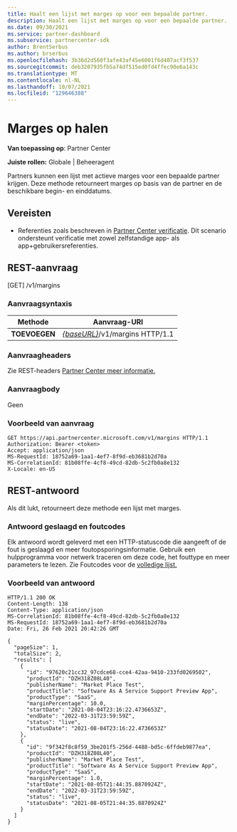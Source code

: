 ```yaml
---
title: Haalt een lijst met marges op voor een bepaalde partner.
description: Haalt een lijst met marges op voor een bepaalde partner.
ms.date: 09/30/2021
ms.service: partner-dashboard
ms.subservice: partnercenter-sdk
author: BrentSerbus
ms.author: brserbus
ms.openlocfilehash: 3b36d2d560f3afe43af45e6001f6d407acf3f537
ms.sourcegitcommit: deb3207935fb5a74df515ed0fd4ffec90e6a143c
ms.translationtype: MT
ms.contentlocale: nl-NL
ms.lasthandoff: 10/07/2021
ms.locfileid: "129646388"
---
```

# <a name="get-margins"></a>Marges op halen

**Van toepassing op**: Partner Center 

**Juiste rollen:** Globale | Beheeragent

Partners kunnen een lijst met actieve marges voor een bepaalde partner krijgen. Deze methode retourneert marges op basis van de partner en de beschikbare begin- en einddatums. 

## <a name="prerequisites"></a>Vereisten

- Referenties zoals beschreven in [Partner Center verificatie](partner-center-authentication.md). Dit scenario ondersteunt verificatie met zowel zelfstandige app- als app+gebruikersreferenties.


## <a name="rest-request"></a>REST-aanvraag
[GET] /v1/margins

### <a name="request-syntax"></a>Aanvraagsyntaxis

| Methode   | Aanvraag-URI                                                                                                                         |
|----------|-------------------------------------------------------------------------------------------------------------------------------------|
| **TOEVOEGEN**  | [*{baseURL}*](partner-center-rest-urls.md)/v1/margins HTTP/1.1 |

### <a name="request-headers"></a>Aanvraagheaders

Zie REST-headers [Partner Center meer informatie.](headers.md)

### <a name="request-body"></a>Aanvraagbody

Geen

### <a name="request-example"></a>Voorbeeld van aanvraag

```http
GET https://api.partnercenter.microsoft.com/v1/margins HTTP/1.1
Authorization: Bearer <token>
Accept: application/json
MS-RequestId: 18752a69-1aa1-4ef7-8f9d-eb3681b2d70a
MS-CorrelationId: 81b08ffe-4cf8-49cd-82db-5c2fb0a8e132
X-Locale: en-US
```

## <a name="rest-response"></a>REST-antwoord

Als dit lukt, retourneert deze methode een lijst met marges.

### <a name="response-success-and-error-codes"></a>Antwoord geslaagd en foutcodes

Elk antwoord wordt geleverd met een HTTP-statuscode die aangeeft of de fout is geslaagd en meer foutopsporingsinformatie. Gebruik een hulpprogramma voor netwerk traceren om deze code, het fouttype en meer parameters te lezen. Zie Foutcodes voor de [volledige lijst.](error-codes.md)

### <a name="response-example"></a>Voorbeeld van antwoord

```http
HTTP/1.1 200 OK
Content-Length: 138
Content-Type: application/json
MS-CorrelationId: 81b08ffe-4cf8-49cd-82db-5c2fb0a8e132
MS-RequestId: 18752a69-1aa1-4ef7-8f9d-eb3681b2d70a
Date: Fri, 26 Feb 2021 20:42:26 GMT

{
  "pageSize": 1,
  "totalSize": 2,
  "results": [
    {
      "id": "97620c21cc32_97cdce68-cce4-42aa-9410-233fd0269502",
      "productId": "DZH318Z08L40",
      "publisherName": "Market Place Test",
      "productTitle": "Software As A Service Support Preview App",
      "productType": "SaaS",
      "marginPercentage": 10.0,
      "startDate": "2021-08-04T23:16:22.4736653Z",
      "endDate": "2022-03-31T23:59:59Z",
      "status": "live",
      "statusDate": "2021-08-04T23:16:22.4736653Z"
    },
    {
      "id": "9f342f8c8f59_3be201f5-256d-4488-bd5c-6ffdeb9877ea",
      "productId": "DZH318Z08L40",
      "publisherName": "Market Place Test",
      "productTitle": "Software As A Service Support Preview App",
      "productType": "SaaS",
      "marginPercentage": 1.0,
      "startDate": "2021-08-05T21:44:35.8870924Z",
      "endDate": "2022-03-31T23:59:59Z",
      "status": "live",
      "statusDate": "2021-08-05T21:44:35.8870924Z"
    }
  ]
}
```
